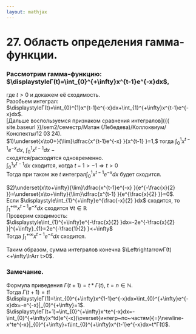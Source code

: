 ```yaml
---  
layout: mathjax  
---  
```

  
# 27. Область определения гамма-функции.  
  
### Рассмотрим гамма-функцию: $\displaystyleГ(t)=\int_{0}^{+\infty}x^{t-1}e^{-x}dx$,  
где $t>0$ и докажем её сходимость.  
Разобьем интеграл:  
$\displaystyleГ(t)=\int_{0}^{1}x^{t-1}e^{-x}dx+\int_{1}^{+\infty}x^{t-1}e^{-x}dx$.  
[Дальше воспользуемся признаком сравнения интегралов]({{ site.baseurl }}/sem2/семестр/Матан (Лебедева)/Коллоквиум/Конспекты/12 03 24).  
$1)\underset{x\to0+}{\lim}\dfrac{x^{t-1}e^{-x} }{x^{t-1} }=1,$ тогда $\displaystyle\int_{0}^{1}x^{t-1}e^{-x}dx,~\int_{0}^{1}x^{t-1}dx~-~$  
сходятся/расходятся одновременно.  
 $\displaystyle\int_{0}^{1}x^{t-1}dx~$сходится, когда $t-1>-1\Rightarrow t>0$  
Тогда при таком же $t$ интеграл$\displaystyle\int_{0}^{1}x^{t-1}e^{-x}dx$ будет сходится.  
  
$2)\underset{x\to+\infty}{\lim}\dfrac{x^{t-1}e^{-x} }{e^{-\frac{x}{2} }}=\underset{x\to+\infty}{\lim}\dfrac{x^{t-1} }{e^{\frac{x}{2} }}=0$.  
Если $\displaystyle\int_{1}^{+\infty}e^{\frac{-x}{2} }dx$ сходится, то $\displaystyle\int_{1}^{+\infty}x^{t-1}e^{-x}dx$ сходится $\forall t\in\mathbb{R}$  
Проверим сходимость:  
$\displaystyle\int_{1}^{+\infty}e^{-\frac{x}{2} }dx=-2e^{-\frac{x}{2} }|^{+\infty}_{1}=2e^{-\frac{1}{2} }<+\infty$  
Тогда $\displaystyle\int_{1}^{+\infty}x^{t-1}e^{-x}dx$ сходится.  
  
Таким образом, сумма интегралов конечна $\LeftrightarrowГ(t)<+\infty\lrArr t>0$.  
  
### Замечание.  
Формула приведения $Г(t+1)=t * Г(t),~t=n\in\mathbb{N}$.  
Тогда $Г(t+1)=t!$  
$\displaystyleГ(1)=\int_{0}^{+\infty}x^{1-1}e^{-x}dx=\int_{0}^{+\infty}e^{-x}dx=-e^{-x}|_{0}^{+\infty}=1$.  
$\displaystyleГ(t+1)=\int_{0}^{+\infty}x^te^{-x}dx=-\int_{0}^{+\infty}x^td(e^{-x})\overset{интегр~по~частям}{=}\newline-x^te^{-x}|_{0}^{+\infty}+t\int_{0}^{+\infty}x^{t-1}e^{-x}dx=t*Г(t)$.  
